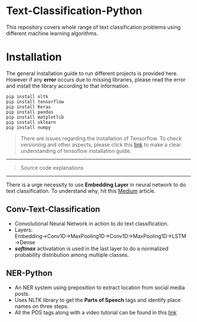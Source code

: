 # Text-Classification-Python

This repository covers whole range of text classification problems using different machine learning algorithms.

# Installation
The general installation guide to run different projects is provided here. However if any **error** occurs due to missing libraries, please read the error and install the library according to that information.

```
pip install nltk
pip install tensorflow
pip install Keras
pip install pandas
pip install matplotlib
pip install sklearn
pip install numpy
```
> There are issues regarding the installation of Tensorflow. To check versioning and other aspects, please click this [link](https://github.com/Yunus0or1/Object-Detection-Python/blob/master/README.md) to make a clear understanding of tensoflow installation guide. 

___
> Source code explanations
___

There is a urge necessity to use **Embedding Layer** in neural network to do text classification. To understand why, hit this [Medium](https://towardsdatascience.com/deep-learning-4-embedding-layers-f9a02d55ac12) article. 

## Conv-Text-Classification

 - Convolutional Neural Network in action to do text classification.
 - Layers: Embedding&#8594;Conv1D&#8594;MaxPooling1D&#8594;Conv1D&#8594;MaxPooling1D&#8594;LSTM&#8594;Dense
 - ***softmax*** activatation is used in the last layer to do a normalized probability distribution among multiple classes.
 
## NER-Python

 - An NER system using preposition to extract location from social media posts.
 - Uses NLTK library to get the **Parts of Speech** tags and identify place names on three steps.
 - All the POS tags along with a video tutorial can be found in this [link](https://pythonprogramming.net/natural-language-toolkit-nltk-part-speech-tagging/)
